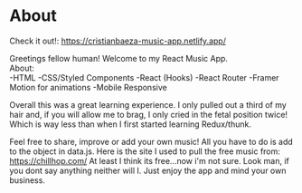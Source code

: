 # About

Check it out!: https://cristianbaeza-music-app.netlify.app/

Greetings fellow human! Welcome to my React Music App. <br/>
About: <br/>
-HTML
-CSS/Styled Components
-React (Hooks)
-React Router
-Framer Motion for animations
-Mobile Responsive


Overall this was a great learning experience. I only pulled out a third of my hair and, if you will allow me to brag, I only cried in the fetal position twice! Which is way less than when I first started learning Redux/thunk. 

Feel free to share, improve or add your own music! All you have to do is add to the object in data.js. Here is the site I used to pull the free music from: https://chillhop.com/
At least I think its free...now i'm not sure. Look man, if you dont say anything neither will I. Just enjoy the app and mind your own business. 





